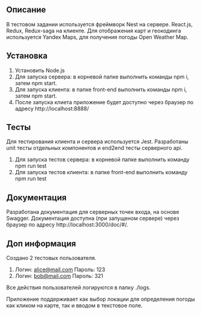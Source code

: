 ## Описание

В тестовом задании используется фреймворк Nest на сервере. React.js, Redux, Redux-saga на клиенте.
Для отображения карт и геокодинга используется Yandex Maps, для получения погоды Open Weather Map.

## Установка

1.  Установить Node.js
2.  Для запуска сервeра: в корневой папке выполнить команды npm i, затем npm start.
3.  Для запуска клиента: в папке front-end выполнить команды npm i, затем npm start.
4.  После запуска клиета приложение будет доступно через браузер по адресу http://localhost:8888/

## Тесты

Для тестирования клиента и сервера используется Jest.
Разработаны unit тесты отдельных компонентов и end2end тесты серверного api.

1.  Для запуска тестов сервeра: в корневой папке выполнить команду npm run test
2.  Для запуска тестов клиента: в папке front-end выполнить команду npm run test

## Документация

Разработана документация для серверных точек входа, на основе Swagger.
Документация доступна (при запущеном сервере) через браузер по адресу http://localhost:3000/doc/#/.

## Доп информация

Создано 2 тестовых пользователя.

1.  Логин: alice@mail.com Пароль: 123
2.  Логин: bob@mail.com Пароль: 321

Все действия пользователей логируются в папку ./logs.

Приложение поддерживает как выбор локации для определения погоды как кликом на карте, так и вводом в текстовое поле.
